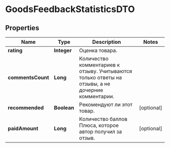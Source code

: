 

# GoodsFeedbackStatisticsDTO

## Properties

Name | Type | Description | Notes
------------ | ------------- | ------------- | -------------
**rating** | **Integer** | Оценка товара. | 
**commentsCount** | **Long** | Количество комментариев к отзыву.  Учитываются только ответы на отзывы, а не дочерние комментарии.  | 
**recommended** | **Boolean** | Рекомендуют ли этот товар. |  [optional]
**paidAmount** | **Long** | Количество баллов Плюса, которое автор получил за отзыв. |  [optional]




